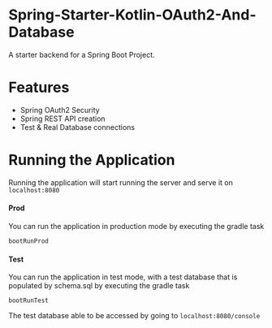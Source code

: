 # Spring-Starter-Kotlin-OAuth2-And-Database

A starter backend for a Spring Boot Project.

# Features
- Spring OAuth2 Security
- Spring REST API creation
- Test & Real Database connections

# Running the Application

Running the application will start running the server and serve it on `localhost:8080`

#### Prod
You can run the application in production mode by executing the gradle task 

```bootRunProd```

#### Test
You can run the application in test mode, with a test database that is populated by schema.sql by executing the gradle task 

`bootRunTest`

The test database able to be accessed by going to `localhost:8080/console`
